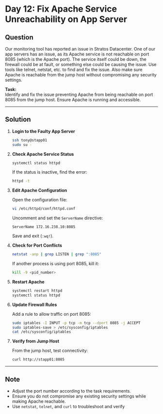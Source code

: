 # Day 12: Fix Apache Service Unreachability on App Server

## Question

Our monitoring tool has reported an issue in Stratos Datacenter. One of our app servers has an issue, as its Apache service is not reachable on port 8085 (which is the Apache port). The service itself could be down, the firewall could be at fault, or something else could be causing the issue. Use tools like telnet, netstat, etc. to find and fix the issue. Also make sure Apache is reachable from the jump host without compromising any security settings.

**Task:**  
Identify and fix the issue preventing Apache from being reachable on port 8085 from the jump host. Ensure Apache is running and accessible.

---

## Solution

1. **Login to the Faulty App Server**

   ```bash
   ssh tony@stapp01
   sudo su -
   ```

2. **Check Apache Service Status**

   ```bash
   systemctl status httpd
   ```

   If the status is inactive, find the error:

   ```bash
   httpd -t
   ```

3. **Edit Apache Configuration**

   Open the configuration file:

   ```bash
   vi /etc/httpd/conf/httpd.conf
   ```

   Uncomment and set the `ServerName` directive:

   ```
   ServerName 172.16.238.10:8085
   ```

   Save and exit (`:wq!`).

4. **Check for Port Conflicts**

   ```bash
   netstat -anp | grep LISTEN | grep ":8085"
   ```

   If another process is using port 8085, kill it:

   ```bash
   kill -9 <pid_number>
   ```

5. **Restart Apache**

   ```bash
   systemctl restart httpd
   systemctl status httpd
   ```

6. **Update Firewall Rules**

   Add a rule to allow traffic on port 8085:

   ```bash
   sudo iptables -I INPUT -p tcp -m tcp --dport 8085 -j ACCEPT
   sudo iptables-save > /etc/sysconfig/iptables
   cat /etc/sysconfig/iptables
   ```

7. **Verify from Jump Host**

   From the jump host, test connectivity:

   ```bash
   curl http://stapp01:8085
   ```

---

## Note

- Adjust the port number according to the task requirements.
- Ensure you do not compromise any existing security settings while making Apache reachable.
- Use `netstat`, `telnet`, and `curl` to troubleshoot and verify